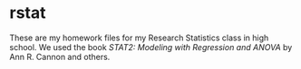 # rstat
These are my homework files for my Research Statistics class in high school. We used the book _STAT2: Modeling with Regression and ANOVA_ by Ann R. Cannon and others.
